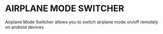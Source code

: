 # AIRPLANE MODE SWITCHER

Airplane Mode Switcher allows you to switch airplane mode on/off remotely on android devices
